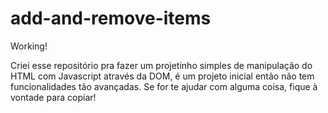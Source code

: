 # add-and-remove-items
Working!

Criei esse repositório pra fazer um projetinho simples de manipulação do HTML com Javascript através da DOM,
é um projeto inicial então não tem funcionalidades tão avançadas. Se for te ajudar com alguma coisa, fique à vontade para copiar!
